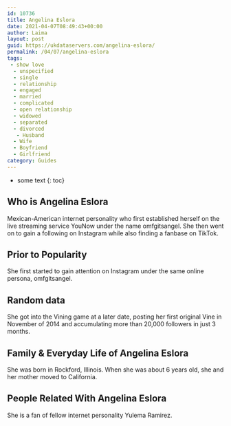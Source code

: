 ```yaml
---
id: 10736
title: Angelina Eslora
date: 2021-04-07T08:49:43+00:00
author: Laima
layout: post
guid: https://ukdataservers.com/angelina-eslora/
permalink: /04/07/angelina-eslora
tags:
 - show love
  - unspecified
  - single
  - relationship
  - engaged
  - married
  - complicated
  - open relationship
  - widowed
  - separated
  - divorced
   - Husband
  - Wife
  - Boyfriend
  - Girlfriend
category: Guides
---
```


* some text
{: toc}


## Who is Angelina Eslora
                  
                  
                  
Mexican-American internet personality who first established herself on the live streaming service YouNow under the name omfgitsangel. She then went on to gain a following on Instagram while also finding a fanbase on TikTok. 
                  
              
            
              
            
                
                
                
## Prior to Popularity
                  
                  
                  
She first started to gain attention on Instagram under the same online persona, omfgitsangel.
                  
              
            
              
            
                
                
                
## Random data
                  
                  
                  
She got into the Vining game at a later date, posting her first original Vine in November of 2014 and accumulating more than 20,000 followers in just 3 months.
                  
              
            
              
            
                
                
                
## Family & Everyday Life of Angelina Eslora
                  
                  
                  
She was born in Rockford, Illinois. When she was about 6 years old, she and her mother moved to California.
                  
              
            
              
            
                
                
                
## People Related With Angelina Eslora
                  
                  
                  
She is a fan of fellow internet personality Yulema Ramirez.
                  
              
            
              
            
                
              
            
              
              
            
            
              
            
          
          
          